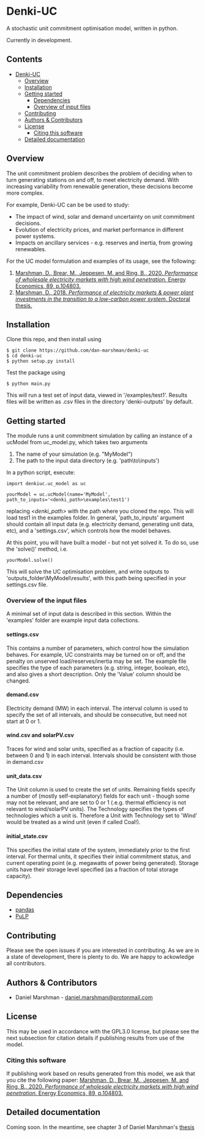 # Denki-UC
A stochastic unit commitment optimisation model, written in python. 

Currently in development.

## Contents
- [Denki-UC](#denki-uc)
  * [Overview](#overview)
  * [Installation](#installation)
  * [Getting started](#getting-started)
    + [Dependencies](#dependencies)
    + [Overview of input files](#overview-of-input-files)
  * [Contributing](#contributing)
  * [Authors & Contributors](#authors---contributors)
  * [License](#license)
    + [Citing this software](#citing-this-software)
  * [Detailed documentation](#detailed-documentation)


## Overview
The unit commitment problem describes the problem of deciding when to turn generating stations on and off, to meet electricity demand.  With increasing variability from renewable generation, these decisions become more complex.

For example, Denki-UC can be be used to study:
* The impact of wind, solar and demand uncertainty on unit commitment decisions.
* Evolution of electricity prices, and market performance in different power systems.
* Impacts on ancillary services - e.g. reserves and inertia, from growing renewables.

For the UC model formulation and examples of its usage, see the following:
1. [Marshman, D., Brear, M., Jeppesen, M. and Ring, B., 2020. *Performance of wholesale electricity markets with high wind penetration.* Energy Economics, 89, p.104803.](https://www.sciencedirect.com/science/article/pii/S0140988320301432)
2. [Marshman, D., 2018. *Performance of electricity markets & power plant investments in the transition to a low-carbon power system*. Doctoral thesis.](https://minerva-access.unimelb.edu.au/bitstream/handle/11343/222168/Revised%20Thesis.pdf?sequence=1&isAllowed=y)

## Installation
Clone this repo, and then install using
```
$ git clone https://github.com/dan-marshman/denki-uc
$ cd denki-uc
$ python setup.py install
```
Test the package using
```
$ python main.py
```
This will run a test set of input data, viewed in '/examples/test1'. Results files will be written as .csv files in the directory 'denki-outputs' by default.

## Getting started
The module runs a unit commitment simulation by calling an instance of a ucModel from uc_model.py, which takes two arguments
1. The name of your simulation (e.g. "MyModel")
2. The path to the input data directory (e.g. 'path\to\inputs')

In a python script, execute:
```
import denkiuc.uc_model as uc

yourModel = uc.ucModel(name='MyModel', path_to_inputs='<denki_path>\examples\test1')
```
replacing *<denki_path>* with the path where you cloned the repo.  This will load test1 in the examples folder.  In general, 'path_to_inputs' argument should contain all input data (e.g. electricity demand, generating unit data, etc), and a 'settings.csv', which controls how the model behaves.

At this point, you will have built a model - but not yet solved it.  To do so, use the 'solve()' method, i.e.
```
yourModel.solve()
```
This will solve the UC optimisation problem, and write outputs to 'outputs_folder\MyModel\results', with this path being specified in your settings.csv file.
### Overview of the input files
A minimal set of input data is described in this section. Within the 'examples' folder are example input data collections.  
#### settings.csv
This contains a number of parameters, which control how the simulation behaves.  For example, UC constraints may be turned on or off, and the penalty on unserved load/reserves/inertia may be set.
The example file specifies the type of each parameters (e.g. string, integer, boolean, etc), and also gives a short description. Only the 'Value' column should be changed.
#### demand.csv
Electricity demand (MW) in each interval. The interval column is used to specify the set of all intervals, and should be consecutive, but need not start at 0 or 1. 
#### wind.csv and solarPV.csv
Traces for wind and solar units, specified as a fraction of capacity (i.e. between 0 and 1) in each interval.  Intervals should be consistent with those in demand.csv
#### unit_data.csv
The Unit column is used to create the set of units.  Remaining fields specify a number of (mostly self-explanatory) fields for each unit - though some may not be relevant, and are set to 0 or 1 (.e.g. thermal efficiency is not relevant to wind/solarPV units).  The Technology specifies the types of technologies which a unit is.  Therefore a Unit with Technology set to 'Wind' would be treated as a wind unit (even if called Coal!).
#### initial_state.csv
This specifies the initial state of the system, immediately prior to the first interval.  For thermal units, it specifies their initial commitment status, and current operating point (e.g. megawatts of power being generated). Storage units have their storage level specified (as a fraction of total storage capacity).
## Dependencies
* [pandas](https://github.com/pandas-dev/pandas)
* [PuLP](https://github.com/coin-or/pulp)
## Contributing
Please see the open issues if you are interested in contributing. As we are in a state of development, there is plenty to do. We are happy to ackowledge all contributors.
## Authors & Contributors
* Daniel Marshman - daniel.marshman@protonmail.com

## License
This may be used in accordance with the GPL3.0 license, but please see the next subsection for citation details if publishing results from use of the model.  
### Citing this software
If publishing work based on results generated from this model, we ask that you cite the following paper:
[Marshman, D., Brear, M., Jeppesen, M. and Ring, B., 2020. *Performance of wholesale electricity markets with high wind penetration.* Energy Economics, 89, p.104803.](https://www.sciencedirect.com/science/article/pii/S0140988320301432)
## Detailed documentation
Coming soon.  In the meantime, see chapter 3 of Daniel Marshman's [thesis](https://minerva-access.unimelb.edu.au/bitstream/handle/11343/222168/Revised%20Thesis.pdf?sequence=1&isAllowed=y)
